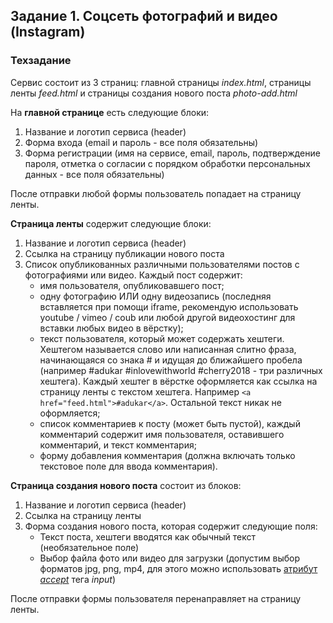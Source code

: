 ## Задание 1. Соцсеть фотографий и видео (Instagram)

### Техзадание

Сервис состоит из 3 страниц: главной страницы *index.html*, страницы ленты *feed.html* и страницы создания нового поста *photo-add.html*

На **главной странице** есть следующие блоки:

1. Название и логотип сервиса (header)
2. Форма входа (email и пароль - все поля обязательны)
2. Форма регистрации (имя на сервисе, email, пароль, подтверждение пароля, отметка о согласии с порядком обработки персональных данных - все поля обязательны)

После отправки любой формы пользователь попадает на страницу ленты.


**Страница ленты** содержит следующие блоки:

1. Название и логотип сервиса (header)
1. Ссылка на страницу публикации нового поста
2. Список опубликованных различными пользователями постов с фотографиями или видео. Каждый пост содержит:
	- имя пользователя, опубликовавшего пост;
	- одну фотографию ИЛИ одну видеозапись (последняя вставляется при помощи iframe, рекомендую использовать youtube / vimeo / coub или любой другой видеохостинг для вставки любых видео в вёрстку);
	- текст пользователя, который может содержать хештеги. Хештегом называется слово или написанная слитно фраза, начинающаяся со знака # и идущая до ближайшего пробела (например #adukar #inlovewithworld #cherry2018 - три различных хештега). Каждый хештег в вёрстке оформляется как ссылка на страницу ленты с текстом хештега. Например ```<a href="feed.html">#adukar</a>```. Остальной текст никак не оформляется;
	- список комментариев к посту (может быть пустой), каждый комментарий содержит имя пользователя, оставившего комментарий, и текст комментария;
	- форму добавления комментария (должна включать только текстовое поле для ввода комментария).
	

**Страница создания нового поста** состоит из блоков:

1. Название и логотип сервиса (header)
1. Ссылка на страницу ленты
2. Форма создания нового поста, которая содержит следующие поля:
	- Текст поста, хештеги вводятся как обычный текст (необязательное поле)
	- Выбор файла фото или видео для загрузки (допустим выбор форматов jpg, png, mp4, для этого можно использовать [атрибут *accept*](https://developer.mozilla.org/ru/docs/Web/HTML/Element/Input/file#Limiting_accepted_file_types) тега *input*)

После отправки формы пользователя перенаправляет на страницу ленты.

